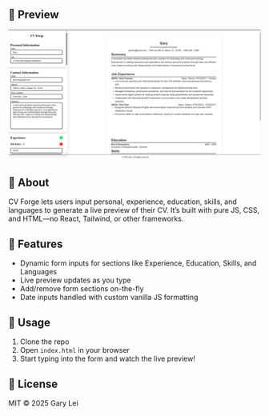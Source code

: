 ## 📸 Preview

![Screenshot of the form and preview](assets/images/cv-maker-screenshot.png)

## 📝 About

CV Forge lets users input personal, experience, education, skills, and languages to generate a live preview of their CV. It’s built with pure JS, CSS, and HTML—no React, Tailwind, or other frameworks.

## 🚀 Features

- Dynamic form inputs for sections like Experience, Education, Skills, and Languages
- Live preview updates as you type
- Add/remove form sections on-the-fly
- Date inputs handled with custom vanilla JS formatting

## 💾 Usage

1. Clone the repo
2. Open `index.html` in your browser
3. Start typing into the form and watch the live preview!

## 📝 License

MIT © 2025 Gary Lei
